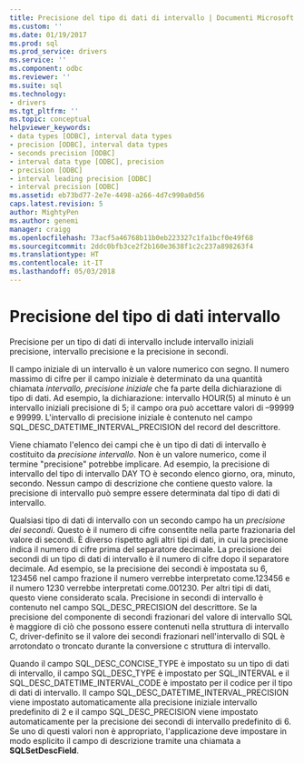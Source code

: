```yaml
---
title: Precisione del tipo di dati di intervallo | Documenti Microsoft
ms.custom: ''
ms.date: 01/19/2017
ms.prod: sql
ms.prod_service: drivers
ms.service: ''
ms.component: odbc
ms.reviewer: ''
ms.suite: sql
ms.technology:
- drivers
ms.tgt_pltfrm: ''
ms.topic: conceptual
helpviewer_keywords:
- data types [ODBC], interval data types
- precision [ODBC], interval data types
- seconds precision [ODBC]
- interval data type [ODBC], precision
- precision [ODBC]
- interval leading precision [ODBC]
- interval precision [ODBC]
ms.assetid: eb73bd77-2e7e-4498-a266-4d7c990a0d56
caps.latest.revision: 5
author: MightyPen
ms.author: genemi
manager: craigg
ms.openlocfilehash: 73acf5a46768b11b0eb223327c1fa1bcf0e49f68
ms.sourcegitcommit: 2ddc0bfb3ce2f2b160e3638f1c2c237a898263f4
ms.translationtype: HT
ms.contentlocale: it-IT
ms.lasthandoff: 05/03/2018
---
```

# <a name="interval-data-type-precision"></a>Precisione del tipo di dati intervallo
Precisione per un tipo di dati di intervallo include intervallo iniziali precisione, intervallo precisione e la precisione in secondi.  
  
 Il campo iniziale di un intervallo è un valore numerico con segno. Il numero massimo di cifre per il campo iniziale è determinato da una quantità chiamata *intervallo, precisione iniziale* che fa parte della dichiarazione di tipo di dati. Ad esempio, la dichiarazione: intervallo HOUR(5) al minuto è un intervallo iniziali precisione di 5; il campo ora può accettare valori di –99999 e 99999. L'intervallo di precisione iniziale è contenuto nel campo SQL_DESC_DATETIME_INTERVAL_PRECISION del record del descrittore.  
  
 Viene chiamato l'elenco dei campi che è un tipo di dati di intervallo è costituito da *precisione intervallo*. Non è un valore numerico, come il termine "precisione" potrebbe implicare. Ad esempio, la precisione di intervallo del tipo di intervallo DAY TO è secondo elenco giorno, ora, minuto, secondo. Nessun campo di descrizione che contiene questo valore. la precisione di intervallo può sempre essere determinata dal tipo di dati di intervallo.  
  
 Qualsiasi tipo di dati di intervallo con un secondo campo ha un *precisione dei secondi*. Questo è il numero di cifre consentite nella parte frazionaria del valore di secondi. È diverso rispetto agli altri tipi di dati, in cui la precisione indica il numero di cifre prima del separatore decimale. La precisione dei secondi di un tipo di dati di intervallo è il numero di cifre dopo il separatore decimale. Ad esempio, se la precisione dei secondi è impostata su 6, 123456 nel campo frazione il numero verrebbe interpretato come.123456 e il numero 1230 verrebbe interpretati come.001230. Per altri tipi di dati, questo viene considerato scala. Precisione in secondi di intervallo è contenuto nel campo SQL_DESC_PRECISION del descrittore. Se la precisione del componente di secondi frazionari del valore di intervallo SQL è maggiore di ciò che possono essere contenuti nella struttura di intervallo C, driver-definito se il valore dei secondi frazionari nell'intervallo di SQL è arrotondato o troncato durante la conversione c struttura di intervallo.  
  
 Quando il campo SQL_DESC_CONCISE_TYPE è impostato su un tipo di dati di intervallo, il campo SQL_DESC_TYPE è impostato per SQL_INTERVAL e il SQL_DESC_DATETIME_INTERVAL_CODE è impostato per il codice per il tipo di dati di intervallo. Il campo SQL_DESC_DATETIME_INTERVAL_PRECISION viene impostato automaticamente alla precisione iniziale intervallo predefinito di 2 e il campo SQL_DESC_PRECISION viene impostato automaticamente per la precisione dei secondi di intervallo predefinito di 6. Se uno di questi valori non è appropriato, l'applicazione deve impostare in modo esplicito il campo di descrizione tramite una chiamata a **SQLSetDescField**.
